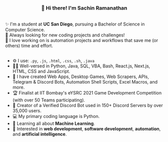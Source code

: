 <h3 align="center">👋 Hi there! I'm Sachin Ramanathan</h3>
<br>
✨ I'm a student at <b>UC San Diego</b>, pursuing a Bachelor of Science in Computer Science.
<br>
🔎 Always looking for new coding projects and challenges! 
<br>
🤖 I love working on is automation projects and workflows that save me (or others) time and effort.
<br>
<br>

- ⚙️ I use: `.py`, `.js`, `.html`, `.css`, `.sh`, `.java`
- 👨‍💻 Well-versed in Python, Java, SQL, VBA, Bash, React.js, Next.js, HTML, CSS and JavaScript.
- 👾 I have created Web Apps, Desktop Games, Web Scrapers, APIs, Telegram & Discord Bots, Automation Shell Scripts, Excel Macros, and more.
- 🏆 Finalist at IIT Bombay's eYSRC 2021 Game Development Competition (with over 50 Teams participating).
- 📱 Creator of a Verified Discord Bot used in 150+ Discord Servers by over 35,000 users.
- 💻 My primary coding language is Python.
- 🌱 Learning all about **Machine Learning**.
- 💬 Interested in **web development**, **software development**, **automation**, and **artificial intelligence**.
